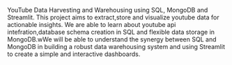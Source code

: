YouTube Data Harvesting and Warehousing using SQL, MongoDB and Streamlit. This project aims to extract,store and visualize youtube data for actionable insights. We are able to learn about youtube api intefration,database schema creation in SQL and flexible data storage in MongoDB.wWe will be able to understand the synergy between SQL and MongoDB in building a robust data warehousing system and using Streamlit to create a simple and interactive dashboards.

